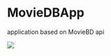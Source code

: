 # MovieDBApp

application based on MovieBD api

<img src="https://thumbs.gfycat.com/SociableDentalAdmiralbutterfly-size_restricted.gif">
